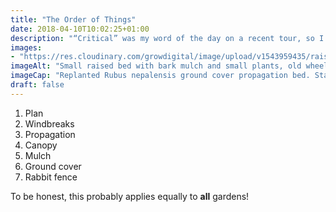 ```yaml
---
title: "The Order of Things"
date: 2018-04-10T10:02:25+01:00
description: "“Critical” was my word of the day on a recent tour, so I thought I’d formalise the list of things I think are critical when creating a forest garden"
images: 
- "https://res.cloudinary.com/growdigital/image/upload/v1543959435/raised-bed-27120257158.jpg"
imageAlt: "Small raised bed with bark mulch and small plants, old wheelbarrow behind"
imageCap: "Replanted Rubus nepalensis ground cover propagation bed. Start early"
draft: false
---
```


1. Plan
2. Windbreaks
3. Propagation
4. Canopy
5. Mulch
6. Ground cover
7. Rabbit fence

To be honest, this probably applies equally to **all** gardens!
